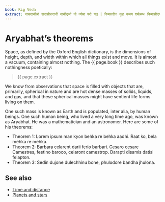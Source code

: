 ```yaml
---
book: Rig Veda
extract: नासदासीन्नो सदासीत्तदानीं नासीद्रजो नो व्योमा परो यत् | किमावरीवः कुह कस्य शर्मन्नम्भः किमासीद्गहनं गभीरम् ॥   (Then even non-existence was not there, nor existence, there was no air then, nor the space beyond it.)
---
```


# Aryabhat’s theorems

Space, as defined by the Oxford English dictionary, is the dimensions of height, depth, and width within which all things exist and move. It is almost a vacuum, containing almost nothing. The {{ page.book }} describes such nothingness poetically:

>  {{ page.extract }}


We know from observations that space is filled with objects that are, primarily, spherical in nature and are hot dense masses of solids, liquids, and gas, and that these spherical masses might have sentient life forms living on them.

One such mass is known as Earth and is populated, inter alia, by human beings. One such human being, who lived a very long time ago, was known as Aryabhat. He was a mathematician and an astronomer.  Here are some of his theorems:

-  Theorem 1: Lorem ipsum man kyon behka re behka aadhi. Raat ko, bela mehka re mehka.
-  Theorem 2: Barbara celarent darii ferio barbari. Cesaro cesare Camestres, festino baroco, celaront camestrop. Darapti disamis datisi felapton.
-  Theorem 3: Sedin dujone dulechhinu bone, phulodore bandha jhulona.

## See also

-  [Time and distance](time_distance.md)
-  [Planets and stars](planet_stars.md)
